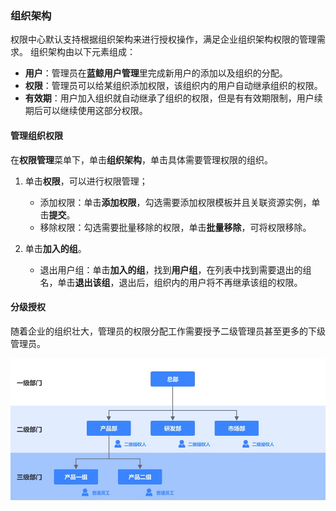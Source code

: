 ### 组织架构
权限中心默认支持根据组织架构来进行授权操作，满足企业组织架构权限的管理需求。
组织架构由以下元素组成：
- **用户**：管理员在**蓝鲸用户管理**里完成新用户的添加以及组织的分配。
- **权限**：管理员可以给某组织添加权限，该组织内的用户自动继承组织的权限。
- **有效期**：用户加入组织就自动继承了组织的权限，但是有有效期限制，用户续期后可以继续使用这部分权限。

#### 管理组织权限
在**权限管理**菜单下，单击**组织架构**，单击具体需要管理权限的组织。
1. 单击**权限**，可以进行权限管理；
    - 添加权限：单击**添加权限**，勾选需要添加权限模板并且关联资源实例，单击**提交**。
    - 移除权限：勾选需要批量移除的权限，单击**批量移除**，可将权限移除。

2. 单击**加入的组**。
    - 退出用户组：单击**加入的组**，找到**用户组**，在列表中找到需要退出的组名，单击**退出该组**，退出后，组织内的用户将不再继承该组的权限。

#### 分级授权
随着企业的组织壮大，管理员的权限分配工作需要授予二级管理员甚至更多的下级管理员。

![](../../assets/画板复制2.jpg)
